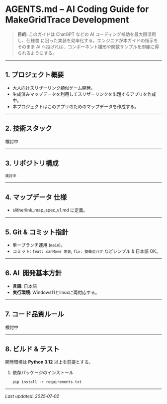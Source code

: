 # AGENTS.md – AI Coding Guide for **MakeGridTrace** Development

> **目的**: このガイドは ChatGPT などの AI コーディング補助を最大限活用し、仕様書 に沿った実装を効率化する。エンジニアが本ガイドの指示をそのまま AI へ投げれば、コンポーネント雛形や関数サンプルを即座に得られるようにする。

---

## 1. プロジェクト概要

- 大人向けスリザーリンク類似ゲーム開発。
- 生成済みマップデータを利用してスリザーリンクを出題するアプリを作成中。
- 本プロジェクトはこのアプリのためのマップデータを作成する。

---

## 2. 技術スタック

検討中

---

## 3. リポジトリ構成

```
検討中
```

---

## 4. マップデータ 仕様

- slitherlink_map_spec_v1.md に定義。

---

## 5. Git & コミット指針

- 単一ブランチ運用 (`main`)。
- コミット: `feat: canMove 実装`, `fix: 壁衝突バグ` などシンプル & 日本語 OK。

---

## 6. AI  開発基本方針

- **言語**: 日本語
- **実行環境**: Windows11とlinuxに両対応する。

---

## 7. コード品質ルール

検討中

---

## 8. ビルド & テスト

開発環境は **Python 3.12** 以上を前提とする。

1. 依存パッケージのインストール
   ```bash
   pip install -r requirements.txt
   ```

---


_Last updated: 2025‑07‑02_
